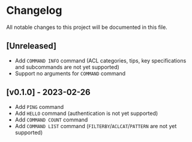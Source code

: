 # Changelog

All notable changes to this project will be documented in this file.

## [Unreleased]

- Add `COMMAND INFO` command (ACL categories, tips, key specifications and subcommands are not yet supported)
- Support no arguments for `COMMAND` command

## [v0.1.0] - 2023-02-26

- Add `PING` command
- Add `HELLO` command (authentication is not yet supported)
- Add `COMMAND COUNT` command
- Add `COMMAND LIST` command (`FILTERBY`/`ACLCAT`/`PATTERN` are not yet supported)
